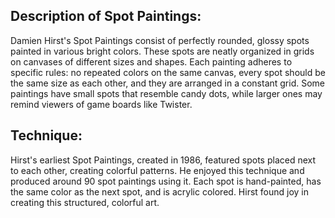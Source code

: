 ## Description of Spot Paintings:

Damien Hirst's Spot Paintings consist of perfectly rounded, glossy spots painted in various bright colors. These spots are neatly organized in grids on canvases of different sizes and shapes. Each painting adheres to specific rules: no repeated colors on the same canvas, every spot should be the same size as each other, and they are arranged in a constant grid. Some paintings have small spots that resemble candy dots, while larger ones may remind viewers of game boards like Twister.

## Technique:

Hirst's earliest Spot Paintings, created in 1986, featured spots placed next to each other, creating colorful patterns. He enjoyed this technique and produced around 90 spot paintings using it. Each spot is hand-painted, has the same color as the next spot, and is acrylic colored. Hirst found joy in creating this structured, colorful art.
